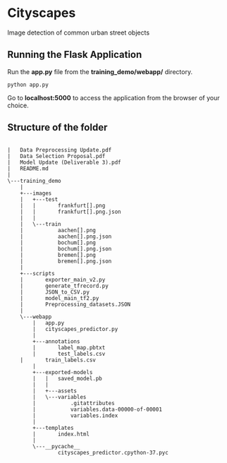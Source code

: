 # Cityscapes
Image detection of common urban street objects

## Running the Flask Application 

Run the **app.py** file from the **training_demo/webapp/** directory. 

`python app.py` 

Go to **localhost:5000** to access the application from the browser of your choice.

## Structure of the folder

```

|   Data Preprocessing Update.pdf
|   Data Selection Proposal.pdf
|   Model Update (Deliverable 3).pdf
|   README.md
|   
\---training_demo
    |   
    +---images
    |   +---test
    |   |       frankfurt[].png
    |   |       frankfurt[].png.json
    |   |       
    |   \---train
    |           aachen[].png
    |           aachen[].png.json
    |           bochum[].png
    |           bochum[].png.json
    |           bremen[].png
    |           bremen[].png.json
    |           
    +---scripts
    |       exporter_main_v2.py
    |       generate_tfrecord.py
    |       JSON_to_CSV.py
    |       model_main_tf2.py
    |       Preprocessing_datasets.JSON
    |       
    \---webapp
        |   app.py
        |   cityscapes_predictor.py
        |   
        +---annotations
        |       label_map.pbtxt
        |       test_labels.csv
	|       train_labels.csv
        |       
        +---exported-models
        |   |   saved_model.pb
        |   |   
        |   +---assets
        |   \---variables
        |           .gitattributes
        |           variables.data-00000-of-00001
        |           variables.index
        |           
        +---templates
        |       index.html
        |       
        \---__pycache__
                cityscapes_predictor.cpython-37.pyc

```


